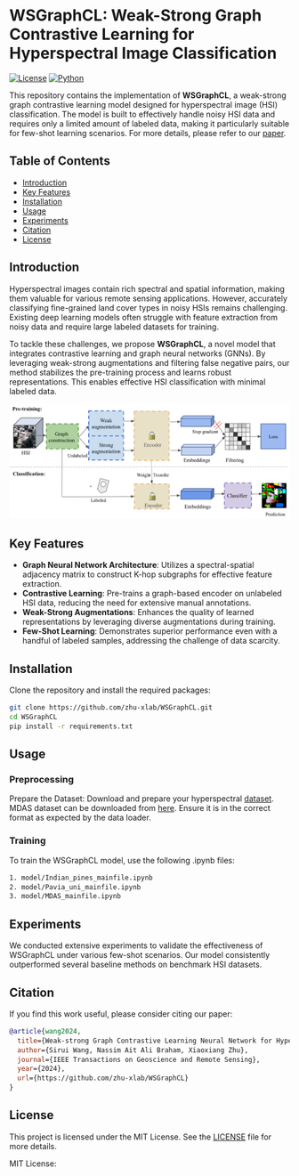 # WSGraphCL: Weak-Strong Graph Contrastive Learning for Hyperspectral Image Classification

[![License](https://img.shields.io/badge/license-MIT-blue.svg)](LICENSE)
[![Python](https://img.shields.io/badge/python-3.8%2B-brightgreen.svg)](https://www.python.org/downloads/)

This repository contains the implementation of **WSGraphCL**, a weak-strong graph contrastive learning model designed for hyperspectral image (HSI) classification. The model is built to effectively handle noisy HSI data and requires only a limited amount of labeled data, making it particularly suitable for few-shot learning scenarios. For more details, please refer to our [paper](https://github.com/zhu-xlab/WSGraphCL).

## Table of Contents
- [Introduction](#introduction)
- [Key Features](#key-features)
- [Installation](#installation)
- [Usage](#usage)
- [Experiments](#experiments)
- [Citation](#citation)
- [License](#license)

## Introduction

Hyperspectral images contain rich spectral and spatial information, making them valuable for various remote sensing applications. However, accurately classifying fine-grained land cover types in noisy HSIs remains challenging. Existing deep learning models often struggle with feature extraction from noisy data and require large labeled datasets for training.

To tackle these challenges, we propose **WSGraphCL**, a novel model that integrates contrastive learning and graph neural networks (GNNs). By leveraging weak-strong augmentations and filtering false negative pairs, our method stabilizes the pre-training process and learns robust representations. This enables effective HSI classification with minimal labeled data.

![Model Pipeline](modelpip.png)  <!-- Update this path with the actual path to your image -->

## Key Features

- **Graph Neural Network Architecture**: Utilizes a spectral-spatial adjacency matrix to construct K-hop subgraphs for effective feature extraction.
- **Contrastive Learning**: Pre-trains a graph-based encoder on unlabeled HSI data, reducing the need for extensive manual annotations.
- **Weak-Strong Augmentations**: Enhances the quality of learned representations by leveraging diverse augmentations during training.
- **Few-Shot Learning**: Demonstrates superior performance even with a handful of labeled samples, addressing the challenge of data scarcity.

## Installation

Clone the repository and install the required packages:

```bash
git clone https://github.com/zhu-xlab/WSGraphCL.git
cd WSGraphCL
pip install -r requirements.txt
```

## Usage

### Preprocessing

Prepare the Dataset: Download and prepare your hyperspectral [dataset](https://www.ehu.eus/ccwintco/index.php/Hyperspectral_Remote_Sensing_Scenes). MDAS dataset can be downloaded from [here](https://mediatum.ub.tum.de/1657312). Ensure it is in the correct format as expected by the data loader.

### Training

To train the WSGraphCL model, use the following .ipynb files:
```bash
1. model/Indian_pines_mainfile.ipynb
2. model/Pavia_uni_mainfile.ipynb
3. model/MDAS_mainfile.ipynb
```
## Experiments

We conducted extensive experiments to validate the effectiveness of WSGraphCL under various few-shot scenarios. Our model consistently outperformed several baseline methods on benchmark HSI datasets.

## Citation

If you find this work useful, please consider citing our paper:

```bibtex
@article{wang2024,
  title={Weak-strong Graph Contrastive Learning Neural Network for Hyperspectral Image Classification},
  author={Sirui Wang, Nassim Ait Ali Braham, Xiaoxiang Zhu},
  journal={IEEE Transactions on Geoscience and Remote Sensing},
  year={2024},
  url={https://github.com/zhu-xlab/WSGraphCL}
}
```
## License

This project is licensed under the MIT License. See the [LICENSE](./LICENSE) file for more details.

MIT License:
